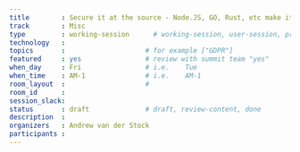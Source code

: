 ```yaml
---
title        : Secure it at the source - Node.JS, GO, Rust, etc make it easy and secure in the framework 
track        : Misc
type         : working-session      # working-session, user-session, product-session
technology   :
topics       :                    # for example ["GDPR"]
featured     : yes                # review with summit team "yes"
when_day     : Fri                # i.e.    Tue
when_time    : AM-1               # i.e.    AM-1
room_layout  :                    #
room_id      :
session_slack: 
status       : draft              # draft, review-content, done
description  :
organizers   : Andrew van der Stock
participants :
---
```



<!--(add intro)

## WHY

(...)

## What

(...)

## Outcomes

(...)

## References

(...)


## Previous-->
